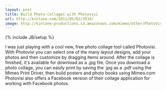 ```yaml
---
layout: post
title: Build Photo Collages with Photovisi
url: http://kinlane.com/2011/05/02/3534/
image: http://kinlane-productions.s3.amazonaws.com/mimeo/other/PhotoVisi.png
---
```

{% include JB/setup %}
<p>
     I was just playing with a cool new, free photo collage tool called Photovisi. With Photovisi you can select one of the many layout designs, add your photos and then customize by dragging items around. After the collage is finished, it's available for download as a .jpg file. Once you download a photo collage, you can easily print by saving the .jpg as a .pdf using the Mimeo Print Driver, then build posters and photo books using Mimeo.com Photovisi also offers a Facebook version of their collage application for working with Facebook photos.
</p>